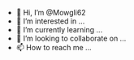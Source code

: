 - 👋 Hi, I’m @Mowgli62
- 👀 I’m interested in ...
- 🌱 I’m currently learning ...
- 💞️ I’m looking to collaborate on ...
- 📫 How to reach me ...

<!---
Mowgli62/Mowgli62 is a ✨ special ✨ repository because its `README.md` (this file) appears on your GitHub profile.
You Thank you for access to your Website, I'm a accidental participant for anything Mac or tech. I need to find the way of learning basic csystem knowledge. 
Using a iMac (Retina 5K ,27inch,2020) Versioon 11.4 Big Sur. Issues of Updates and my own carelesss
use of Disk Drill, and other utility apps to fix dodgy system only made for despair. 
